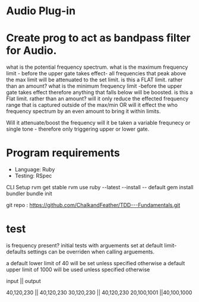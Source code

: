 # Audio Plug-in

# Create prog to act as bandpass filter for Audio.

what is the potential frequency spectrum.
what is the maximum frequency limit - before the upper gate takes effect- all frequencies that peak above the max limit will be attenuated to the set limit.
is this a FLAT limit. rather than an amount?
what is the minimum frequency limit -before the upper gate takes effect therefore anything that falls below will be boosted.
is this a Flat limit. rather than an amount?
will it only reduce the effected frequency range that is captured outside of the max/min OR will it effect the who frequency spectrum by an even amount to bring it within limits.

Will it attenuate/boost the frequency
will it be taken a variable frequnecy or single tone - therefore only triggering upper or lower gate.

# Program requirements

- Language: Ruby
- Testing: RSpec

CLI Setup
rvm get stable
rvm use ruby --latest --install -- default
gem install bundler
bundle init

git repo : https://github.com/ChalkandFeather/TDD---Fundamentals.git

# test

is frequency present?
initial tests with arguements set at default limit- defaults settings can be overriden when calling arguements.

a default lower limit of 40 will be set unless specified otherwise
a default upper limit of 1000 will be used unless specified otherwise

input || output

40,120,230 || 40,120,230
30,120,230 || 40,120,230
20,100,1001 ||40,100,1000
